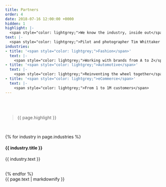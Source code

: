 ```yaml
---
title: Partners
order: 4
date: 2018-07-16 12:00:00 +0000
hidden: 1
highlight: |-
  <span style="color: lightgrey;">We know the industry, inside out</span>
text: |-
  <span style="color: lightgrey;">Pilot and photographer Tim Whittaker captured this majestic yet soothing aerial footage of working sheepdogs doing what they do best in Rangitikei, New Zealand. Mesmerizing Video of Dogs Herding Thousands of Sheep Is the Most Soothing Eye Candy Ever Made.</span>
industries:
- title: '<span style="color: lightgrey;">Fashion</span>'
  text: |-
    <span style="color: lightgrey;">Working with brands from A to Z</span>
- title: '<span style="color: lightgrey;">Automotive</span>'
  text: |-
    <span style="color: lightgrey;">Reinventing the wheel together</span>
- title: '<span style="color: lightgrey;">eCommerce</span>'
  text: |-
    <span style="color: lightgrey;">From 1 to 1M customers</span>
---
```


<div class="row u-menu-paddding" style="margin-top: 4rem;">
  <div class="col-xs-12 col-sm-6">
    <blockquote><p>{{ page.highlight }}</p></blockquote>
    <br>

{% for industry in page.industries %}
  <h4>{{ industry.title }}</h4>
  <p>{{ industry.text }}</p>
  <br>
{% endfor %}

  </div>
  <div class="col-xs-12 col-sm-4">
    {{ page.text | markdownify }}
  </div>
</div>
